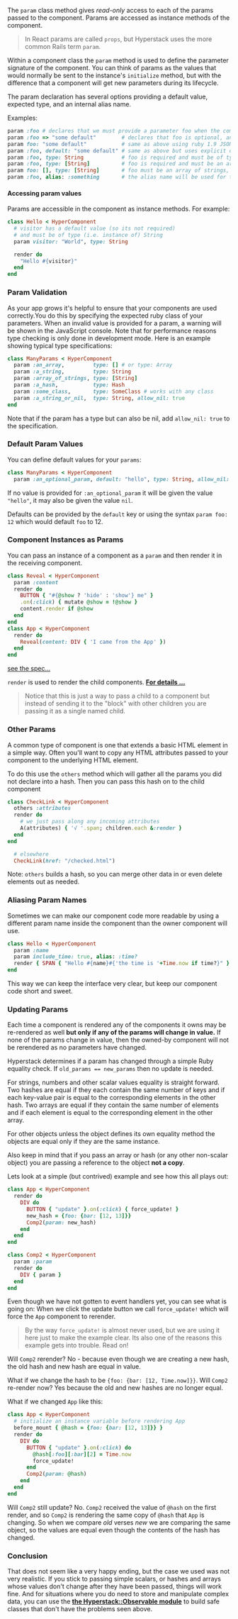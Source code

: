 The `param` class method gives _read-only_ access to each of the params passed to the component. Params are accessed as instance methods of the component.

>In React params are called `props`, but Hyperstack uses the more common Rails term `param`.

Within a component class the `param` method is used to define the parameter signature of the component. You can think of params as the values that would normally be sent to the instance's `initialize` method, but with the difference that a component will get new parameters during its lifecycle.

The param declaration has several options providing a default value, expected type, and an internal alias name.

Examples:

```ruby
param :foo # declares that we must provide a parameter foo when the component is instantiated or re-rerendered.
param :foo => "some default"        # declares that foo is optional, and if not present the value "some default" will be used.
param foo: "some default"           # same as above using ruby 1.9 JSON style syntax
param :foo, default: "some default" # same as above but uses explicit default key
param :foo, type: String            # foo is required and must be of type String
param :foo, type: [String]          # foo is required and must be an array of Strings
param foo: [], type: [String]       # foo must be an array of strings, and has a default value of the empty array.
param :foo, alias: :something       # the alias name will be used for the param (instead of foo)
```

#### Accessing param values

Params are accessible in the component as instance methods.  For example:

```ruby
class Hello < HyperComponent
  # visitor has a default value (so its not required)
  # and must be of type (i.e. instance of) String
  param visitor: "World", type: String

  render do
    "Hello #{visitor}"
  end
end
```

### Param Validation

As your app grows it's helpful to ensure that your components are used correctly.You do this by specifying the expected ruby class of your parameters. When an invalid value is provided for a param, a warning will be shown in the JavaScript console. Note that for performance reasons type checking is only done in development mode. Here is an example showing typical type specifications:

```ruby
class ManyParams < HyperComponent
  param :an_array,         type: [] # or type: Array
  param :a_string,         type: String
  param :array_of_strings, type: [String]
  param :a_hash,           type: Hash
  param :some_class,       type: SomeClass # works with any class
  param :a_string_or_nil,  type: String, allow_nil: true
end
```

Note that if the param has a type but can also be nil, add `allow_nil: true` to the specification.

### Default Param Values

You can define default values for your `params`:

```ruby
class ManyParams < HyperComponent
  param :an_optional_param, default: "hello", type: String, allow_nil: true
```

If no value is provided for `:an_optional_param` it will be given the value `"hello"`, it may also be given the value `nil`.

Defaults can be provided by the `default` key or using the syntax `param foo: 12` which would default `foo` to 12.

### Component Instances as Params

You can pass an instance of a component as a `param` and then render it in the receiving component.

```ruby
class Reveal < HyperComponent
  param :content
  render do
    BUTTON { "#{@show ? 'hide' : 'show'} me" }
    .on(:click) { mutate @show = !@show }
    content.render if @show
  end
end
class App < HyperComponent
  render do
    Reveal(content: DIV { 'I came from the App' })
  end
end
```
[see the spec...](https://github.com/hyperstack-org/hyperstack/blob/24131990ea1cdacfc9efc328d4994a7c2d86a0f4/docs/specs/spec/client-dsl/params_spec.rb#L4-L25)

`render` is used to render the child components. **[For details ...](component-details.md#rendering-children)**

> Notice that this is just a way to pass a child to a component but instead of sending it to the "block" with other children you are passing it as a single named child.

### Other Params

A common type of component is one that extends a basic HTML element in a simple way. Often you'll want to copy any HTML attributes passed to your component to the underlying HTML element.

To do this use the `others` method which will gather all the params you did not declare into a hash. Then you can pass this hash on to the child component

```ruby
class CheckLink < HyperComponent
  others :attributes
  render do
    # we just pass along any incoming attributes
    A(attributes) { '√ '.span; children.each &:render }
  end
end

  # elsewhere
  CheckLink(href: "/checked.html")
```

Note: `others` builds a hash, so you can merge other data in or even delete elements out as needed.

### Aliasing Param Names

Sometimes we can make our component code more readable by using a different param name inside the component than the owner component will use.

```ruby
class Hello < HyperComponent
  param :name
  param include_time: true, alias: :time?
  render { SPAN { "Hello #{name}#{'the time is '+Time.now if time?}" } }
end
```

This way we can keep the interface very clear, but keep our component code short and sweet.

### Updating Params

Each time a component is rendered any of the components it owns may be re-rendered as well **but only if any of the params will change in value.**
If none of the params change in value, then the owned-by component will not be rerendered as no parameters have changed.

Hyperstack determines if a param has changed through a simple Ruby equality check.  If `old_params == new_params` then no update is needed.

For strings, numbers and other scalar values equality is straight forward.  Two hashes are equal if they each contain the same number of keys
and if each key-value pair is equal to the corresponding elements in the other hash.  Two arrays are equal if they contain the same number of
elements and if each element is equal to the corresponding element in the other array.

For other objects unless the object defines its own equality method the objects are equal only if they are the same instance.

Also keep in mind that if you pass an array or hash (or any other non-scalar object) you are passing a reference to the object **not a copy**.

Lets look at a simple (but contrived) example and see how this all plays out:

```RUBY
class App < HyperComponent
  render do
    DIV do
      BUTTON { "update" }.on(:click) { force_update! }
      new_hash = {foo: {bar: [12, 13]}}
      Comp2(param: new_hash)
    end
  end
end

class Comp2 < HyperComponent
  param :param
  render do
    DIV { param }
  end
end
```

Even though we have not gotten to event handlers yet, you can see what is going on:  When we click the update button we call `force_update!`
which will force the `App` component to rerender.
> By the way `force_update!` is almost never used, but we are using it here
just to make the example clear.  Its also one of the reasons this example gets into trouble. Read on!

Will `Comp2` rerender?  No - because even though we are creating a new hash, the old hash and new hash are equal in value.

What if we change the hash to be `{foo: {bar: [12, Time.now]}}`.  Will `Comp2` re-render now?  Yes because the old and new hashes are no longer equal.

What if we changed `App` like this:

```RUBY
class App < HyperComponent
  # initialize an instance variable before rendering App
  before_mount { @hash = {foo: {bar: [12, 13]}} }
  render do
    DIV do
      BUTTON { "update" }.on(:click) do
        @hash[:foo][:bar][2] = Time.now
        force_update!
      end
      Comp2(param: @hash)
    end
  end
end
```

Will `Comp2` still update?  No. `Comp2` received the value of `@hash` on the first render, and so `Comp2` is rendering the same copy of `@hash` that `App` is changing.
So when we compare *old* verses *new* we are comparing the same object, so the values are equal even though the contents of the hash has changed.

### Conclusion

That does not seem like a very happy ending, but the case we used was not very realistic.  If you stick to passing simple scalars, or hashes and arrays
whose values don't change after they have been passed, things will work fine.  And for situations where you do need to store and
manipulate complex data, you can use the **[the Hyperstack::Observable module](../hyper-state/README.md)** to build safe classes that don't
have the problems seen above.
